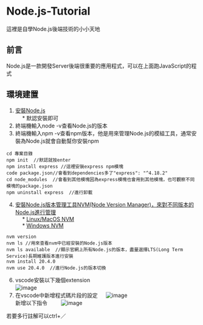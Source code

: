 # Node.js-Tutorial
這裡是自學Node.js後端技術的小小天地
## 前言
Node.js是一款開發Server後端很重要的應用程式，可以在上面跑JavaScript的程式   
## 環境建置
1. [安裝Node.js](https://nodejs.org/en)  
&emsp; * 默認安裝即可  
2. 終端機輸入node -v查看Node.js的版本  
3. 終端機輸入npm -v查看npm版本，他是用來管理Node.js的模組工具，通常安裝為Node.js就會自動幫你安裝npm      
```   
cd 專案目錄
npm init  //默認就按enter
npm install express //這裡安裝express npm模塊
code package.json//會看到dependencies多了"express": "^4.18.2"
cd node_modules  //會看到其他模塊因為express模塊也會用到其他模塊，也可觀察不同模塊的package.json
npm uninstall express  //進行卸載
```   
4. [安裝Node.js版本管理工具NVM(Node Version Manager)，來對不同版本的Node.js進行管理](https://www.youtube.com/watch?v=YJdh2E4idmY&list=PL50akgsaBZlF9DADkYuQZLQBDLHZHZ-9N&index=8)  
&emsp; * [Linux/MacOS NVM](https://github.com/nvm-sh/nvm)    
&emsp; * [Windows NVM](https://github.com/coreybutler/nvm-windows)
```
nvm version
nvm ls //用來查看nvm中已經安裝的Node.js版本
nvm ls available  //顯示官網上所有Node.js的版本，盡量選擇LTS(Long Term Service)長期維護版本進行安裝   
nvm install 20.4.0
nvm use 20.4.0  //進行Node.js的版本切換
```   
6. vscode安裝以下幾個extension    
![image](https://github.com/csiemichelin/Node.js-Tutorial/assets/49907717/72dc37c5-099b-4684-8d14-d9261af738f7)　　　   
7. 在vscode中新增程式碼片段的設定   　
![image](https://github.com/csiemichelin/Node.js-Tutorial/assets/49907717/3cdb44cd-59d2-4e56-9949-72384c1ed14e)　　　   
新增以下指令  　　
![image](https://github.com/csiemichelin/Node.js-Tutorial/assets/49907717/600f24e1-2139-4383-896a-a04919b546f7)　　　　　　

若要多行註解可以ctrl+／

